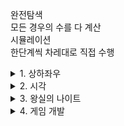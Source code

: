 완전탐색   
모든 경우의 수를 다 계산   
시뮬레이션   
한단계씩 차레대로 직접 수행      
<details>
<summary>1. 상하좌우</summary>
N X N 크기의 공간위 주어진 자료에 따라 이동 공간 밖을 벗어나는 경우 무시   

</details>
 
<details>
<summary>2. 시각</summary>
0시부터 N시 59분 59초 까지 3이 들어간 경우를 셈
  
</details>
 
<details>
<summary>3. 왕실의 나이트 </summary>
8x8 크기의 나이트의 위치가 주어질때 나이트가 움직일수 있는 경우의수
  
</details>
 
<details>
<summary>4. 게임 개발</summary>
주어진 맵에서 조건에 따라 이동후 방문한 칸의 수 출력
  
</details>
